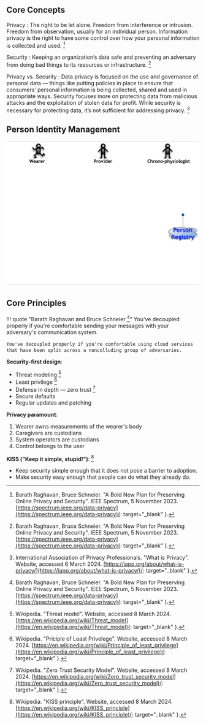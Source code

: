 
## Core Concepts

Privacy
: The right to be let alone. Freedom from interference or intrusion. Freedom from observation, usually for an individual person. Information privacy is the right to have some control over how your personal information is collected and used. [^raghavan-schneier]

Security
: Keeping an organization’s data safe and preventing an adversary from doing bad things to its resources or infrastructure. [^raghavan-schneier]

Privacy vs. Security
: Data privacy is focused on the use and governance of personal data &mdash; things like putting policies in place to ensure that consumers’ personal information is being collected, shared and used in appropriate ways. Security focuses more on protecting data from malicious attacks and the exploitation of stolen data for profit. While security is necessary for protecting data, it’s not sufficient for addressing privacy. [^iapp]

## Person Identity Management

![Person Identity Management](../images/person-identity-management.png)

## Core Principles

!!! quote "Barath Raghavan and Bruce Schneier [^raghavan-schneier]"
    You've decoupled properly if you're comfortable sending your messages with your adversary's communication system.

    You've decoupled properly if you're comfortable using cloud services that have been split across a noncolluding group of adversaries.

**Security-first design**:

* Threat modeling [^threat]
* Least privilege [^polp]
* Defense in depth &mdash; zero trust [^zero]
* Secure defaults
* Regular updates and patching

**Privacy paramount**:

1. Wearer owns measurements of the wearer's body
1. Caregivers are custodians
1. System operators are custodians
1. Control belongs to the user

**KISS ("Keep it simple, stupid!")**: [^kiss]

* Keep security simple enough that it does not pose a barrier to adoption.
* Make security easy enough that people can do what they already do.


[^raghavan-schneier]: Barath Raghavan, Bruce Schneier. "A Bold New Plan for Preserving Online Privacy and Security". IEEE Spectrum, 5 November 2023. [https://spectrum.ieee.org/data-privacy](https://spectrum.ieee.org/data-privacy){: target="_blank" }.

[^iapp]: International Association of Privacy Professionals. "What is Privacy". Website, accessed 6 March 2024. [https://iapp.org/about/what-is-privacy/](https://iapp.org/about/what-is-privacy/){: target="_blank" }.

[^threat]: Wikipedia. "Threat model". Website, accessed 8 March 2024. [https://en.wikipedia.org/wiki/Threat_model](https://en.wikipedia.org/wiki/Threat_model){: target="_blank" }.

[^polp]: Wikipedia. "Priciple of Least Privelege". Website, accessed 8 March 2024. [https://en.wikipedia.org/wiki/Principle_of_least_privilege](https://en.wikipedia.org/wiki/Principle_of_least_privilege){: target="_blank" }.

[^zero]: Wikipedia. "Zero Trust Security Model". Website, accessed 8 March 2024. [https://en.wikipedia.org/wiki/Zero_trust_security_model](https://en.wikipedia.org/wiki/Zero_trust_security_model){: target="_blank" }.

[^kiss]: Wikipedia. "KISS principle". Website, accessed 8 March 2024. [https://en.wikipedia.org/wiki/KISS_principle](https://en.wikipedia.org/wiki/KISS_principle){: target="_blank" }.

